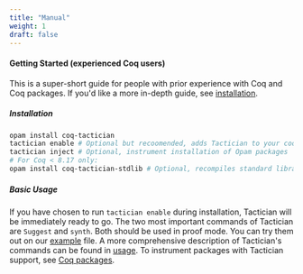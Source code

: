 ```yaml
---
title: "Manual"
weight: 1
draft: false
---
```


#### Getting Started (experienced Coq users)

This is a super-short guide for people with prior experience with Coq and Coq packages.
If you'd like a more in-depth guide, see [installation](installation).

##### Installation

```bash
opam install coq-tactician
tactician enable # Optional but recoomended, adds Tactician to your coqrc
tactician inject # Optional, instrument installation of Opam packages
# For Coq < 8.17 only:
opam install coq-tactician-stdlib # Optional, recompiles standard library
```

##### Basic Usage

If you have chosen to run `tactician enable` during installation, Tactician will be
immediately ready to go.
The two most important commands of Tactician are `Suggest` and `synth`.
Both should be used in proof mode. You can try them out on our [example](/Example.v) file.
A more comprehensive description of Tactician's commands can be found in [usage](usage).
To instrument packages with Tactician support, see [Coq packages](coq-packages).
